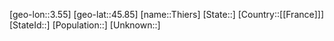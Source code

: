 ﻿---
location: [45.85,3.55]
type: City
tags:
- geo/City


SpocWebEntityId: 34848
isDeleted: false
confidential: public

---
[geo-lon::3.55]
[geo-lat::45.85]
[name::Thiers]
[State::]
[Country::[[France]]]
[StateId::]
[Population::]
[Unknown::]

